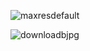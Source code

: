 ![maxresdefault](https://github.com/user-attachments/assets/a9b546be-e456-46cb-b1ce-15c8ba6c6edf)


![downloadbjpg](https://github.com/user-attachments/assets/b519282f-771f-4311-9148-38d98d8669ad)
